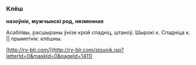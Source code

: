 ### Клёш
**назоўнік, мужчынскі род, нязменнае**

Асаблівы, расшыраны ўнізе крой спадніц, штаноў. Шырокі к. Спадніца к. || прыметнік: клёшны.

<a rel="author">[http://rv-blr.com/](http://rv-blr.com/slounik.jsp?letterId=0&maskId=0&pageId=1411)</a>
